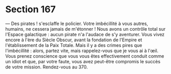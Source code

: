 # Section 167

— Des pirates ! s'esclaffe le policier. Votre imbécillité à vous 
autres, humains, ne cessera jamais de m'étonner ! Nous avons un 
contrôle total sur l'Espace galactique : aucun pirate n'a l'audace 
de s'y aventurer. Vous vivez encore à l'ère du Siècle Obscur, avant 
la fondation de l'Empire et l'établissement de la Paix Totale. Mais 
il y a des crimes pires que l'imbécillité : alors, partez vite, mais 
rappelez-vous que je vous ai à l'œil. 
Vous prenez conscience que vous vous êtes effectivement conduit 
comme un idiot et que, par votre faute, vous avez peut-être 
compromis le succès de votre mission. Rendez-vous au 370.